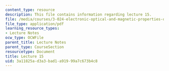 ```yaml
---
content_type: resource
description: This file contains information regarding lecture 15.
file: /media/courses/3-024-electronic-optical-and-magnetic-properties-of-materials-spring-2013/3a11825ad3a3bad1a91999a7c673b4c8_MIT3_024S13_2012lec15.pdf
file_type: application/pdf
learning_resource_types:
- Lecture Notes
ocw_type: OCWFile
parent_title: Lecture Notes
parent_type: CourseSection
resourcetype: Document
title: Lecture 15
uid: 3a11825a-d3a3-bad1-a919-99a7c673b4c8
---
```

